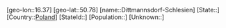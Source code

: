 ﻿---
location: [50.78,16.37]
type: City
tags:
- geo/City


SpocWebEntityId: 29814
isDeleted: false
confidential: public

---
[geo-lon::16.37]
[geo-lat::50.78]
[name::Dittmannsdorf-Schlesien]
[State::]
[Country::[Poland](geo/Continent/Europe/Poland.md)]
[StateId::]
[Population::]
[Unknown::]


